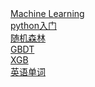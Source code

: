 <a href="DecisionTree.pdf">
Machine Learning
<br>
</a>

<a href="python.pdf">
python入门
<br>
</a>

<a href="Random_forest.html">
随机森林
<br>
</a>

<a href="GBDT.html">
GBDT
<br>
</a>

<a href="XGB.html">
XGB
<br>
</a>


<a href="records.txt">
英语单词
<br>
</a>